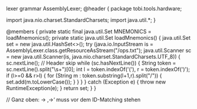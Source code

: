 lexer grammar AssemblyLexer;
@header {
package tobi.tools.hardware;


import java.nio.charset.StandardCharsets;
import java.util.*;
}


@members {
  private static final java.util.Set<String> MNEMONICS = loadMnemonics();
  private static java.util.Set<String> loadMnemonics() {
    java.util.Set<String> set = new java.util.HashSet<>();
    try (java.io.InputStream is = AssemblyLexer.class.getResourceAsStream("/ops.txt");
         java.util.Scanner sc = new java.util.Scanner(is, java.nio.charset.StandardCharsets.UTF_8)) {
      sc.nextLine(); // Header skip
      while (sc.hasNextLine()) {
        String token = sc.nextLine().split("\\s+")[0];
        int l = token.indexOf('('), r = token.indexOf(')');
        if (l>=0 && r>l) {
          for (String m : token.substring(l+1,r).split("/")) {
            set.add(m.toLowerCase());
          }
        }
      }
    } catch (Exception e) {
      throw new RuntimeException(e);
    }
    return set;
  }
}

// Ganz oben: → ‚->‘ muss vor dem ID-Matching stehen
